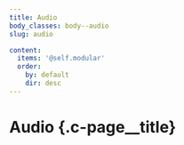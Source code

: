 ```yaml
---
title: Audio
body_classes: body--audio
slug: audio

content:
  items: '@self.modular'
  order:
    by: default
    dir: desc
---
```


# Audio {.c-page__title}
